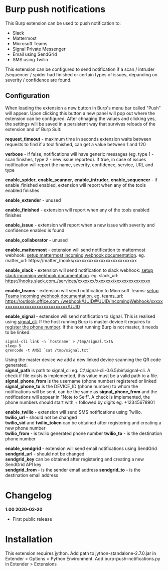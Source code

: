 
# Burp push notifications

This Burp extension can be used to push notification to:

- Slack
- Mattermost
- Microsoft Teams
- Signal Private Messenger
- Email using SendGrid
- SMS using Twilio

This extension can be configured to send notification if a scan / intruder /sequencer / spider had finished or certain types of issues, depanding on severity / confidence are found.

## Configuration

When loading the extension a new button in Burp's menu bar called "Push" will appear. Upon clicking this button a new panel will pop out where the extension can be configured. After chnaging the values and clicking yes, the settings will be saved in a persistent way that survives reloads of the extension and of Burp Suit:

**request_timeout** - maximum time in seconds extension waits between requests to find if a tool finished, can get a value between 1 and 120

**verbose** - if false, notifications will have generic messages (eg. type 1 - scan finishes, type 2 - new issue reported). If true, in case of issues notification will report the name, severity, confidence, service, URL and type

**enable_spider**, **enable_scanner**, **enable_intruder**, **enable_sequencer** - if enable_finished enabled, extension will report when any of the tools enabled finishes

**enable_extender** - unused

**enable_finished** - extension will report when any of the tools enabled finishes

**enable_issue** - extension will report when a new issue with severity and confidence enabled is found

**enable_collaborator** - unused

**enable_mattermost** - extension will send notification to mattermost webhook: [setup mattermost incoming webhook documentation](https://docs.mattermost.com/developer/webhooks-incoming.html#simple-incoming-webhook). eg. matter_url: https://matter_/hooks/xxxxxxxxxxxxxxxxxxxxxxxxxx

**enable_slack** - extension will send notification to slack webhook: [setup slack incoming webhook documentation](https://api.slack.com/messaging/webhooks). eg. slack_url: https://hooks.slack.com_/services/xxxxxxx/xxxxxxx/xxxxxxxxxxxxxxx

**enable_teams** - extension will send notification to Microsoft Teams: [setup Teams incoming webhook documentation](https://docs.microsoft.com/en-us/microsoftteams/platform/webhooks-and-connectors/how-to/connectors-using#setting-up-a-custom-incoming-webhook). eg. teams_url: https://outlook.office.com_/webhook/UUID@UUID/IncomingWebhook/xxxxxxxxxxxxxxxxxxxxxxxxxxxxxxx/UUID

**enable_signal** - extension will send notification to signal. This is realised using [signal_cli](https://github.com/AsamK/signal-cli). If the host running Burp is master device it requires to [register the phone number](https://github.com/AsamK/signal-cli#usage). If the host running Burp is not master, it needs to be linked:
```
signal-cli link -n `hostname` > /tmp/signal.txt&
sleep 5
qrencode -t ANSI `cat /tmp/signal.txt`
```
Using the master device we add a new linked device scanning the QR code generated.  
**signal_path** is path to signal_cli eg. C:\\signal-cli-0.6.5\\bin\\signal-cli. A check if file exists is implemented, this value must be a valid path to a file.  
**signal_phone_from** is the username (phone number) registered or linked  
**signal_phone_to** is the DEVICE_ID (phone number) to whom the notifications will be sent, can be the same as **signal_phone_from** and the notifications will appear in "Note to Self". A check is implemented, the phone numbers should start with + followed by digits eg. +12345678901

**enable_twilio** - extension will send SMS notifications using Twilio.  
**twilio_url** - should not be changed  
**twilio_sid** and **twilio_token** can be obtained after registering and creating a new phone number  
**twilio_from** - is twilio generated phone number
**twilio_to** - is the destination phone number

**enable_sendgrid** - extension will send email notifications using SendGrid
**sendgrid_url** - should not be changed  
**sendgrid_key**  can be obtained after registering and creating a new SendGrid API key  
**sendgrid_from** - is the sender email address
**sendgrid_to** - is the destination email address


# Changelog

**1.00 2020-02-20**

- First public release

# Installation

 This extension requires jython. Add path to jython-standalone-2.7.0.jar in Extender > Options > Python Environment.
 Add burp-push-notifications.py in Extender > Extensions
